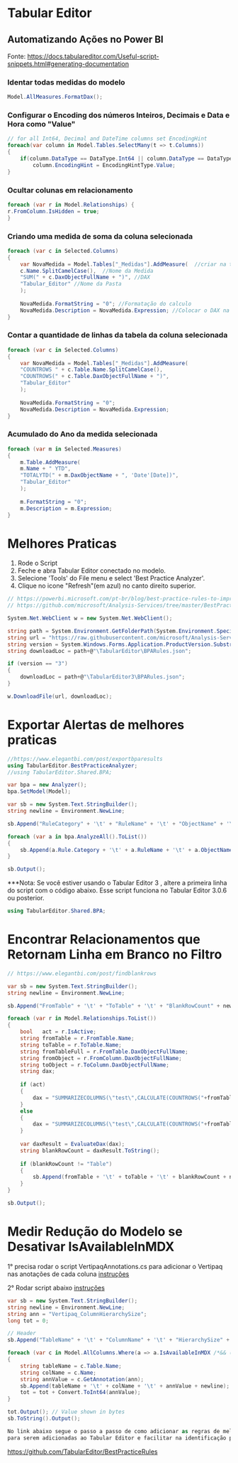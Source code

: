 # Tabular Editor

## Automatizando Ações no Power BI
Fonte: https://docs.tabulareditor.com/Useful-script-snippets.html#generating-documentation

### Identar todas medidas do modelo

```c#
Model.AllMeasures.FormatDax();
```

### Configurar o Encoding dos números Inteiros, Decimais e Data e Hora como "Value"

```c#
// for all Int64, Decimal and DateTime columns set EncodingHint
foreach(var column in Model.Tables.SelectMany(t => t.Columns)) 
{
    if(column.DataType == DataType.Int64 || column.DataType == DataType.Decimal || column.DataType == DataType.DateTime)         
        column.EncodingHint = EncodingHintType.Value;
}
```

### Ocultar colunas em relacionamento

```c#
foreach (var r in Model.Relationships) {
r.FromColumn.IsHidden = true;
}
```

### Criando uma medida de soma da coluna selecionada

```c#
foreach (var c in Selected.Columns)
{
    var NovaMedida = Model.Tables["_Medidas"].AddMeasure(  //criar na tabela "_Medidas"
    c.Name.SplitCamelCase(),  //Nome da Medida 
    "SUM(" + c.DaxObjectFullName + ")", //DAX
    "Tabular_Editor" //Nome da Pasta
    );
    
    NovaMedida.FormatString = "0"; //Formatação do calculo
    NovaMedida.Description = NovaMedida.Expression; //Colocar o DAX na descrição
}
````

### Contar a quantidade de linhas da tabela da coluna selecionada

```c#
foreach (var c in Selected.Columns)
{
    var NovaMedida = Model.Tables["_Medidas"].AddMeasure(
    "COUNTROWS " + c.Table.Name.SplitCamelCase(),
    "COUNTROWS(" + c.Table.DaxObjectFullName + ")",
    "Tabular_Editor"
    );
    
    NovaMedida.FormatString = "0";
    NovaMedida.Description = NovaMedida.Expression;
}
```

### Acumulado do Ano da medida selecionada

```c#
foreach (var m in Selected.Measures)
{
    m.Table.AddMeasure(
    m.Name + " YTD",
    "TOTALYTD(" + m.DaxObjectName + ", 'Date'[Date])",
    "Tabular_Editor"
    );
    
    m.FormatString = "0";
    m.Description = m.Expression;
}
```

# Melhores Praticas

1. Rode o Script
2. Feche e abra Tabular Editor conectado no modelo.
4. Selecione 'Tools' do File menu e select 'Best Practice Analyzer'.
5. Clique no icone "Refresh"(em azul) no canto direito superior.
```c#
// https://powerbi.microsoft.com/pt-br/blog/best-practice-rules-to-improve-your-models-performance/
// https://github.com/microsoft/Analysis-Services/tree/master/BestPracticeRules

System.Net.WebClient w = new System.Net.WebClient(); 

string path = System.Environment.GetFolderPath(System.Environment.SpecialFolder.LocalApplicationData);
string url = "https://raw.githubusercontent.com/microsoft/Analysis-Services/master/BestPracticeRules/BPARules.json";
string version = System.Windows.Forms.Application.ProductVersion.Substring(0,1);
string downloadLoc = path+@"\TabularEditor\BPARules.json";

if (version == "3")
{
    downloadLoc = path+@"\TabularEditor3\BPARules.json";
}

w.DownloadFile(url, downloadLoc);
```

# Exportar Alertas de melhores praticas

```c#
//https://www.elegantbi.com/post/exportbparesults
using TabularEditor.BestPracticeAnalyzer;
//using TabularEditor.Shared.BPA;

var bpa = new Analyzer();
bpa.SetModel(Model);

var sb = new System.Text.StringBuilder();
string newline = Environment.NewLine;

sb.Append("RuleCategory" + '\t' + "RuleName" + '\t' + "ObjectName" + '\t' + "ObjectType" + '\t' + "RuleSeverity" + '\t' + "HasFixExpression" + newline);

foreach (var a in bpa.AnalyzeAll().ToList())
{
    sb.Append(a.Rule.Category + '\t' + a.RuleName + '\t' + a.ObjectName + '\t' + a.ObjectType + '\t' + a.Rule.Severity + '\t' + a.CanFix + newline);
}

sb.Output();


```
***Nota: Se você estiver usando o Tabular Editor 3 , altere a primeira linha do script com o código abaixo. Esse script funciona no Tabular Editor 3.0.6 ou posterior.
```c#
using TabularEditor.Shared.BPA;
```

# Encontrar Relacionamentos que Retornam Linha em Branco no Filtro

```c#
// https://www.elegantbi.com/post/findblankrows

var sb = new System.Text.StringBuilder();
string newline = Environment.NewLine;

sb.Append("FromTable" + '\t' + "ToTable" + '\t' + "BlankRowCount" + newline);

foreach (var r in Model.Relationships.ToList())
{
    bool   act = r.IsActive;
    string fromTable = r.FromTable.Name;
    string toTable = r.ToTable.Name;
    string fromTableFull = r.FromTable.DaxObjectFullName;    
    string fromObject = r.FromColumn.DaxObjectFullName;
    string toObject = r.ToColumn.DaxObjectFullName;
    string dax;
    
    if (act)
    {
        dax = "SUMMARIZECOLUMNS(\"test\",CALCULATE(COUNTROWS("+fromTableFull+"),ISBLANK("+toObject+")))";
    }
    else
    {
        dax = "SUMMARIZECOLUMNS(\"test\",CALCULATE(COUNTROWS("+fromTableFull+"),USERELATIONSHIP("+fromObject+","+toObject+"),ISBLANK("+toObject+")))";
    }
    
    var daxResult = EvaluateDax(dax);
    string blankRowCount = daxResult.ToString();
    
    if (blankRowCount != "Table")
    {
        sb.Append(fromTable + '\t' + toTable + '\t' + blankRowCount + newline);        
    }
}

sb.Output();
```

# Medir Redução do Modelo se Desativar IsAvailableInMDX

1° precisa rodar o script VertipaqAnnotations.cs para adicionar o Vertipaq nas anotações de cada coluna [instruções](https://www.elegantbi.com/post/vertipaqintabulareditor)

2° Rodar script abaixo [instruções](https://www.elegantbi.com/post/bestpracticerulesavings)
```c#
var sb = new System.Text.StringBuilder(); 
string newline = Environment.NewLine;
string ann = "Vertipaq_ColumnHierarchySize";
long tot = 0;

// Header
sb.Append("TableName" + '\t' + "ColumnName" + '\t' + "HierarchySize" + newline);

foreach (var c in Model.AllColumns.Where(a => a.IsAvailableInMDX /*&& (a.IsHidden || a.Table.IsHidden)*/ && ! a.UsedInSortBy.Any() && ! a.UsedInHierarchies.Any() ).OrderBy(a => a.Table.Name).ThenBy(a => a.Name))
{
    string tableName = c.Table.Name;
    string colName = c.Name;
    string annValue = c.GetAnnotation(ann);
    sb.Append(tableName + '\t' + colName + '\t' + annValue + newline);
    tot = tot + Convert.ToInt64(annValue);
}

tot.Output(); // Value shown in bytes
sb.ToString().Output();

No link abaixo segue o passo a passo de como adicionar as regras de melhores praticas do Power BI,
para serem adicionadas ao Tabular Editor e facilitar na identificação para correção desses itens
```

https://github.com/TabularEditor/BestPracticeRules
